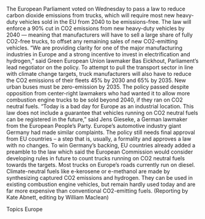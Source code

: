 The European Parliament voted on Wednesday to pass a law to reduce carbon dioxide emissions from trucks, which will require most new heavy-duty vehicles sold in the EU from 2040 to be emissions-free.
The law will enforce a 90% cut in CO2 emissions from new heavy-duty vehicles by 2040 — meaning that manufacturers will have to sell a large share of fully CO2-free trucks, to offset any remaining sales of new CO2-emitting vehicles.
“We are providing clarity for one of the major manufacturing industries in Europe and a strong incentive to invest in electrification and hydrogen,” said Green European Union lawmaker Bas Eickhout, Parliament’s lead negotiator on the policy.
To attempt to pull the transport sector in line with climate change targets, truck manufacturers will also have to reduce the CO2 emissions of their fleets 45% by 2030 and 65% by 2035.
New urban buses must be zero-emission by 2035.
The policy passed despite opposition from center-right lawmakers who had wanted it to allow more combustion engine trucks to be sold beyond 2040, if they ran on CO2 neutral fuels.
“Today is a bad day for Europe as an industrial location. This law does not include a guarantee that vehicles running on CO2 neutral fuels can be registered in the future,” said Jens Gieseke, a German lawmaker from the European People’s Party.
Europe’s automotive industry giant Germany had made similar complaints. The policy still needs final approval from EU countries – a step that is, usually, a formality and approves a law with no changes.
To win Germany’s backing, EU countries already added a preamble to the law which said the European Commission would consider developing rules in future to count trucks running on CO2 neutral fuels towards the targets.
Most trucks on Europe’s roads currently run on diesel.
Climate-neutral fuels like e-kerosene or e-methanol are made by synthesizing captured CO2 emissions and hydrogen. They can be used in existing combustion engine vehicles, but remain hardly used today and are far more expensive than conventional CO2-emitting fuels.
(Reporting by Kate Abnett, editing by William Maclean)

Topics
Europe
